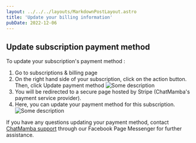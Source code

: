 ```yaml
---
layout: ../../../layouts/MarkdownPostLayout.astro
title: 'Update your billing information'
pubDate: 2022-12-06
---
```


## Update subscription payment method

To update your subscription's payment method :

1. Go to subscriptions & billing page
2. On the right hand side of your subscription, click on the action button. Then, click Update payment method
![Some description](/kb/update-your-billing-information/billing-page.jpg)
3. You will be redirected to a secure page hosted by Stripe (ChatMamba's payment service provider).
4. Here, you can update your payment method for this subscription.
![Some description](/kb/update-your-billing-information/stripe-payment-method-page.jpg)

If you have any questions updating your payment method, contact [ChatMamba support](https://m.me/ChatMamba) through our Facebook Page Messenger for further assistance.
